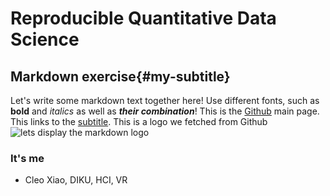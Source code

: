 ﻿# Reproducible Quantitative Data Science
## Markdown exercise{#my-subtitle}
Let's write some markdown text together here! Use different fonts, such as **bold** and *italics* as well as ***their combination***!
This is the [Github](https://github.com/) main page.
This links to the [subtitle](#my-subtitle).
This is a logo we fetched from Github ![lets display the markdown logo](https://raw.githubusercontent.com/melanieganz/ReproducibleQuantitativeDataAnalysis-2025/main/markdown/Markdown-mark.jpg)

 ### It's me
 - Cleo Xiao, DIKU, HCI, VR

